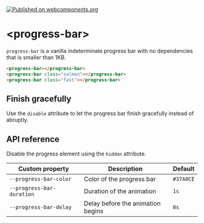 [![Published on webcomponents.org](https://img.shields.io/badge/webcomponents.org-published-blue.svg)](https://www.webcomponents.org/element/samuelli/progress-bar)

# \<progress-bar\>

`progress-bar` is a vanilla indeterminate progress bar with no dependencies that is smaller than 1KB.

<!--
```
<custom-element-demo>
  <template>
    <script src="../webcomponentsjs/webcomponents-lite.min.js"></script>
    <link rel="import" href="progress-bar.html">
    <style is="custom-style">
      progress-bar {
        margin: 16px;
        width: calc(100% - 32px);
      }

      progress-bar.salmon {
        --progress-bar-color: salmon;
        height: 10px;
      }

      progress-bar.fast {
        --progress-bar-duration: 1s;
        --progress-bar-delay: 500ms;
        --progress-bar-color: #009688;
        height: 4px;
      }
    </style>
    <next-code-block></next-code-block>
  </template>
</custom-element-demo>
```
-->
```html
<progress-bar></progress-bar>
<progress-bar class="salmon"></progress-bar>
<progress-bar class="fast"></progress-bar>
```

## Finish gracefully
Use the `disable` attribute to let the progress bar finish gracefully instead of abruptly.


## API reference

Disable the progress element using the `hidden` attribute.

Custom property                                  | Description                                 | Default
-------------------------------------------------|---------------------------------------------|--------------
`--progress-bar-color      `                     | Color of the progress bar                   | `#37A0CE`
`--progress-bar-duration`                        | Duration of the animation                   | `1s`
`--progress-bar-delay`                           | Delay before the animation begins           | `0s`
